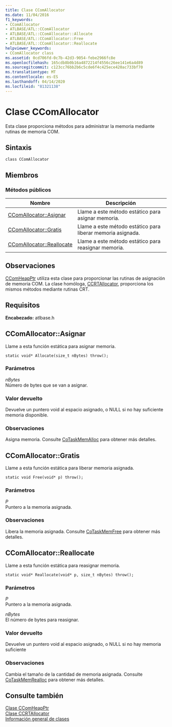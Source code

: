 ```yaml
---
title: Clase CComAllocator
ms.date: 11/04/2016
f1_keywords:
- CComAllocator
- ATLBASE/ATL::CComAllocator
- ATLBASE/ATL::CComAllocator::Allocate
- ATLBASE/ATL::CComAllocator::Free
- ATLBASE/ATL::CComAllocator::Reallocate
helpviewer_keywords:
- CComAllocator class
ms.assetid: 0cd706fd-0c7b-42d3-9054-febe2966fc8e
ms.openlocfilehash: 165cdb8b0b16a4872214f4556c26ee141e6a4d89
ms.sourcegitcommit: c123cc76bb2b6c5cde6f4c425ece420ac733bf70
ms.translationtype: MT
ms.contentlocale: es-ES
ms.lasthandoff: 04/14/2020
ms.locfileid: "81321138"
---
```

# <a name="ccomallocator-class"></a>Clase CComAllocator

Esta clase proporciona métodos para administrar la memoria mediante rutinas de memoria COM.

## <a name="syntax"></a>Sintaxis

```
class CComAllocator
```

## <a name="members"></a>Miembros

### <a name="public-methods"></a>Métodos públicos

|Nombre|Descripción|
|----------|-----------------|
|[CComAllocator::Asignar](#allocate)|Llame a este método estático para asignar memoria.|
|[CComAllocator::Gratis](#free)|Llame a este método estático para liberar memoria asignada.|
|[CComAllocator::Reallocate](#reallocate)|Llame a este método estático para reasignar memoria.|

## <a name="remarks"></a>Observaciones

[CComHeapPtr](../../atl/reference/ccomheapptr-class.md) utiliza esta clase para proporcionar las rutinas de asignación de memoria COM. La clase homóloga, [CCRTAllocator](../../atl/reference/ccrtallocator-class.md), proporciona los mismos métodos mediante rutinas CRT.

## <a name="requirements"></a>Requisitos

**Encabezado:** atlbase.h

## <a name="ccomallocatorallocate"></a><a name="allocate"></a>CComAllocator::Asignar

Llame a esta función estática para asignar memoria.

```
static void* Allocate(size_t nBytes) throw();
```

### <a name="parameters"></a>Parámetros

*nBytes*<br/>
Número de bytes que se van a asignar.

### <a name="return-value"></a>Valor devuelto

Devuelve un puntero void al espacio asignado, o NULL si no hay suficiente memoria disponible.

### <a name="remarks"></a>Observaciones

Asigna memoria. Consulte [CoTaskMemAlloc](/windows/win32/api/combaseapi/nf-combaseapi-cotaskmemalloc) para obtener más detalles.

## <a name="ccomallocatorfree"></a><a name="free"></a>CComAllocator::Gratis

Llame a esta función estática para liberar memoria asignada.

```
static void Free(void* p) throw();
```

### <a name="parameters"></a>Parámetros

*P*<br/>
Puntero a la memoria asignada.

### <a name="remarks"></a>Observaciones

Libera la memoria asignada. Consulte [CoTaskMemFree](/windows/win32/api/combaseapi/nf-combaseapi-cotaskmemfree) para obtener más detalles.

## <a name="ccomallocatorreallocate"></a><a name="reallocate"></a>CComAllocator::Reallocate

Llame a esta función estática para reasignar memoria.

```
static void* Reallocate(void* p, size_t nBytes) throw();
```

### <a name="parameters"></a>Parámetros

*P*<br/>
Puntero a la memoria asignada.

*nBytes*<br/>
El número de bytes para reasignar.

### <a name="return-value"></a>Valor devuelto

Devuelve un puntero void al espacio asignado, o NULL si no hay memoria suficiente

### <a name="remarks"></a>Observaciones

Cambia el tamaño de la cantidad de memoria asignada. Consulte [CoTaskMemRealloc](/windows/win32/api/combaseapi/nf-combaseapi-cotaskmemrealloc) para obtener más detalles.

## <a name="see-also"></a>Consulte también

[Clase CComHeapPtr](../../atl/reference/ccomheapptr-class.md)<br/>
[Clase CCRTAllocator](../../atl/reference/ccrtallocator-class.md)<br/>
[Información general de clases](../../atl/atl-class-overview.md)
